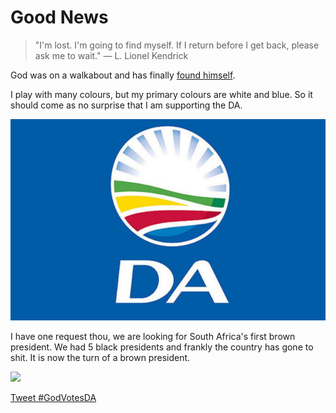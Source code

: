 # Good News

> "I'm lost. I'm going to find myself. If I return before I get back, please ask me to wait."
> — L. Lionel Kendrick

God was on a walkabout and has finally <a href="https://louiscordier.com/the_3_book_of_louis/" target="_blank">found himself</a>.

I play with many colours, but my primary colours are white and blue.
So it should come as no surprise that I am supporting the DA.

<a href="https://www.da.org.za/" target="_blank"><img src="./media/da_logo.jpg" style="width: 564px;"/></a>

I have one request thou, we are looking for South Africa's first brown president.
We had 5 black presidents and frankly the country has gone to shit. It is now the
turn of a brown president.

<img src="https://louiscordier.com/fin.jpg?blog=20240510">

<a href="https://twitter.com/intent/tweet?button_hashtag=GodVotesDA&ref_src=twsrc%5Etfw" class="twitter-hashtag-button" data-text="God votes DA!!! Spread the word. https://lcordier.github.io/blog/20240510" data-lang="en" data-show-count="false">Tweet #GodVotesDA</a><script async src="https://platform.twitter.com/widgets.js" charset="utf-8"></script>
